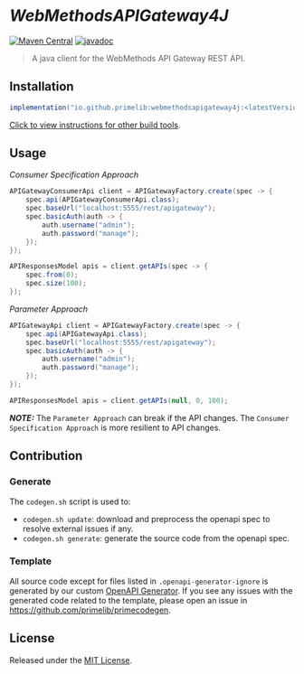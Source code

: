 # *WebMethodsAPIGateway4J*

[![Maven Central](https://img.shields.io/maven-central/v/io.github.primelib/webmethodsapigateway4j)](https://central.sonatype.com/artifact/io.github.primelib/webmethodsapigateway4j)
[![javadoc](https://javadoc.io/badge2/io.github.primelib/webmethodsapigateway4j/javadoc.svg)](https://javadoc.io/doc/io.github.primelib/webmethodsapigateway4j)

> A java client for the WebMethods API Gateway REST API.

## Installation

```gradle
implementation("io.github.primelib:webmethodsapigateway4j:<latestVersion>")
```

[Click to view instructions for other build tools](https://central.sonatype.com/artifact/io.github.primelib/webmethodsapigateway4j).

## Usage

*Consumer Specification Approach*

```java
APIGatewayConsumerApi client = APIGatewayFactory.create(spec -> {
    spec.api(APIGatewayConsumerApi.class);
    spec.baseUrl("localhost:5555/rest/apigateway");
    spec.basicAuth(auth -> {
        auth.username("admin");
        auth.password("manage");
    });
});

APIResponsesModel apis = client.getAPIs(spec -> {
    spec.from(0);
    spec.size(100);
});
```

*Parameter Approach*

```java
APIGatewayApi client = APIGatewayFactory.create(spec -> {
    spec.api(APIGatewayApi.class);
    spec.baseUrl("localhost:5555/rest/apigateway");
    spec.basicAuth(auth -> {
        auth.username("admin");
        auth.password("manage");
    });
});

APIResponsesModel apis = client.getAPIs(null, 0, 100);
```

**_NOTE:_** The  `Parameter Approach` can break if the API changes. The `Consumer Specification Approach` is more resilient to API changes.

## Contribution

### Generate

The `codegen.sh` script is used to:

- `codegen.sh update`: download and preprocess the openapi spec to resolve external issues if any.
- `codegen.sh generate`: generate the source code from the openapi spec.

### Template

All source code except for files listed in `.openapi-generator-ignore` is generated by our custom [OpenAPI Generator](https://github.com/primelib/primecodegen).
If you see any issues with the generated code related to the template, please open an issue in https://github.com/primelib/primecodegen.

## License

Released under the [MIT License](./LICENSE).
